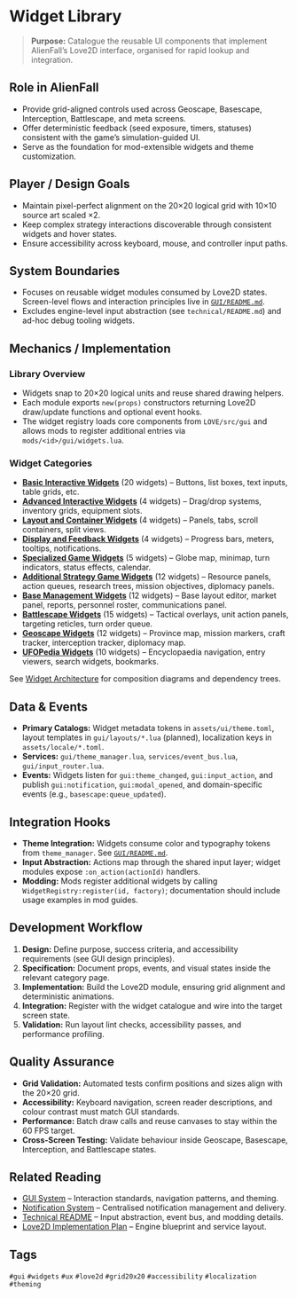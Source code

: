 # Widget Library

> **Purpose:** Catalogue the reusable UI components that implement AlienFall’s Love2D interface, organised for rapid lookup and integration.

## Role in AlienFall
- Provide grid-aligned controls used across Geoscape, Basescape, Interception, Battlescape, and meta screens.
- Offer deterministic feedback (seed exposure, timers, statuses) consistent with the game’s simulation-guided UI.
- Serve as the foundation for mod-extensible widgets and theme customization.

## Player / Design Goals
- Maintain pixel-perfect alignment on the 20×20 logical grid with 10×10 source art scaled ×2.
- Keep complex strategy interactions discoverable through consistent widgets and hover states.
- Ensure accessibility across keyboard, mouse, and controller input paths.

## System Boundaries
- Focuses on reusable widget modules consumed by Love2D states. Screen-level flows and interaction principles live in [`GUI/README.md`](../GUI/README.md).
- Excludes engine-level input abstraction (see `technical/README.md`) and ad-hoc debug tooling widgets.

## Mechanics / Implementation
### Library Overview
- Widgets snap to 20×20 logical units and reuse shared drawing helpers.
- Each module exports `new(props)` constructors returning Love2D draw/update functions and optional event hooks.
- The widget registry loads core components from `LOVE/src/gui` and allows mods to register additional entries via `mods/<id>/gui/widgets.lua`.

### Widget Categories
- **[Basic Interactive Widgets](BasicInteractive.md)** (20 widgets) – Buttons, list boxes, text inputs, table grids, etc.
- **[Advanced Interactive Widgets](AdvancedInteractive.md)** (4 widgets) – Drag/drop systems, inventory grids, equipment slots.
- **[Layout and Container Widgets](LayoutContainer.md)** (4 widgets) – Panels, tabs, scroll containers, split views.
- **[Display and Feedback Widgets](DisplayFeedback.md)** (4 widgets) – Progress bars, meters, tooltips, notifications.
- **[Specialized Game Widgets](SpecializedGame.md)** (5 widgets) – Globe map, minimap, turn indicators, status effects, calendar.
- **[Additional Strategy Game Widgets](StrategyGame.md)** (12 widgets) – Resource panels, action queues, research trees, mission objectives, diplomacy panels.
- **[Base Management Widgets](BaseManagement.md)** (12 widgets) – Base layout editor, market panel, reports, personnel roster, communications panel.
- **[Battlescape Widgets](Battlescape.md)** (15 widgets) – Tactical overlays, unit action panels, targeting reticles, turn order queue.
- **[Geoscape Widgets](Geoscape.md)** (12 widgets) – Province map, mission markers, craft tracker, interception tracker, diplomacy map.
- **[UFOPedia Widgets](UFOPedia.md)** (10 widgets) – Encyclopaedia navigation, entry viewers, search widgets, bookmarks.

See [Widget Architecture](WidgetArchitecture.md) for composition diagrams and dependency trees.

## Data & Events
- **Primary Catalogs:** Widget metadata tokens in `assets/ui/theme.toml`, layout templates in `gui/layouts/*.lua` (planned), localization keys in `assets/locale/*.toml`.
- **Services:** `gui/theme_manager.lua`, `services/event_bus.lua`, `gui/input_router.lua`.
- **Events:** Widgets listen for `gui:theme_changed`, `gui:input_action`, and publish `gui:notification`, `gui:modal_opened`, and domain-specific events (e.g., `basescape:queue_updated`).

## Integration Hooks
- **Theme Integration:** Widgets consume color and typography tokens from `theme_manager`. See [`GUI/README.md`](../GUI/README.md#theme-and-style-tokens).
- **Input Abstraction:** Actions map through the shared input layer; widget modules expose `:on_action(actionId)` handlers.
- **Modding:** Mods register additional widgets by calling `WidgetRegistry:register(id, factory)`; documentation should include usage examples in mod guides.

## Development Workflow
1. **Design:** Define purpose, success criteria, and accessibility requirements (see GUI design principles).
2. **Specification:** Document props, events, and visual states inside the relevant category page.
3. **Implementation:** Build the Love2D module, ensuring grid alignment and deterministic animations.
4. **Integration:** Register with the widget catalogue and wire into the target screen state.
5. **Validation:** Run layout lint checks, accessibility passes, and performance profiling.

## Quality Assurance
- **Grid Validation:** Automated tests confirm positions and sizes align with the 20×20 grid.
- **Accessibility:** Keyboard navigation, screen reader descriptions, and colour contrast must match GUI standards.
- **Performance:** Batch draw calls and reuse canvases to stay within the 60 FPS target.
- **Cross-Screen Testing:** Validate behaviour inside Geoscape, Basescape, Interception, and Battlescape states.

## Related Reading
- [GUI System](../GUI/README.md) – Interaction standards, navigation patterns, and theming.
- [Notification System](NotificationSystem.md) – Centralised notification management and delivery.
- [Technical README](../technical/README.md) – Input abstraction, event bus, and modding details.
- [Love2D Implementation Plan](../Love2D_Implementation_Plan.md) – Engine blueprint and service layout.

## Tags
`#gui` `#widgets` `#ux` `#love2d` `#grid20x20` `#accessibility` `#localization` `#theming`